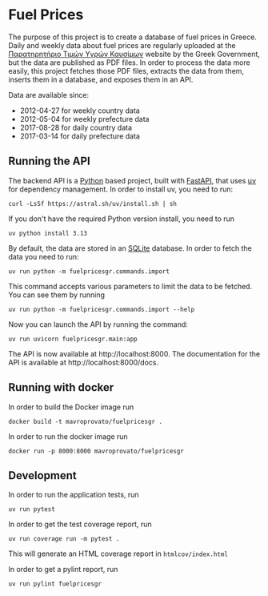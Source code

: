 # Fuel Prices

The purpose of this project is to create a database of fuel prices in Greece. Daily and weekly data about fuel prices
are regularly uploaded at the [Παρατηρητήριο Τιμών Υγρών Καυσίμων](http://www.fuelprices.gr) website by the Greek
Government, but the data are published as PDF files. In order to process the data more easily, this project fetches
those PDF files, extracts the data from them, inserts them in a database, and exposes them in an API.

Data are available since:

* 2012-04-27 for weekly country data
* 2012-05-04 for weekly prefecture data
* 2017-08-28 for daily country data
* 2017-03-14 for daily prefecture data

## Running the API

The backend API is a [Python](https://www.python.org) based project, built with [FastAPI](https://fastapi.tiangolo.com),
that uses [uv](https://docs.astral.sh/uv/) for dependency management. In order to install uv, you need to run:

```shell
curl -LsSf https://astral.sh/uv/install.sh | sh
```

If you don't have the required Python version install, you need to run

```shell
uv python install 3.13
```

By default, the data are stored in an [SQLite](https://www.sqlite.org) database. In order to fetch the data you need to
run:

```
uv run python -m fuelpricesgr.commands.import
```

This command accepts various parameters to limit the data to be fetched. You can see them by running

```
uv run python -m fuelpricesgr.commands.import --help
```

Now you can launch the API by running the command:

```
uv run uvicorn fuelpricesgr.main:app
```

The API is now available at http://localhost:8000. The documentation for the API is available at
http://localhost:8000/docs.


## Running with docker

In order to build the Docker image run

```
docker build -t mavroprovato/fuelpricesgr .
```

In order to run the docker image run

```
docker run -p 8000:8000 mavroprovato/fuelpricesgr
```

## Development

In order to run the application tests, run

```
uv run pytest
```

In order to get the test coverage report, run

```
uv run coverage run -m pytest .
```

This will generate an HTML coverage report in `htmlcov/index.html`

In order to get a pylint report, run

```
uv run pylint fuelpricesgr
```
